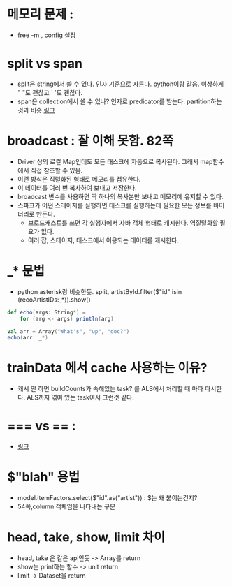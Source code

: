 # 메모리 문제 : 
- free -m , config 설정 

# split vs span 
- split은 string에서 쓸 수 있다. 인자 기준으로 자른다. python이랑 같음. 이상하게 " "도 괜찮고 ' '도 괜찮다. 
- span은 collection에서 쓸 수 있나? 인자로 predicator를 받는다. partition하는 것과 비슷 [링크](https://alvinalexander.com/scala/how-to-split-sequences-subsets-groupby-partition-scala-cookbook/)

# broadcast : **잘 이해 못함.** 82쪽 
- Driver 상의 로컬 Map인데도 모든 태스크에 자동으로 복사된다. 그래서 map함수에서 직접 참조할 수 있음.
- 이런 방식은 직렬화된 형태로 메모리를 점유한다.
- 이 데이터를 여러 번 복사하여 보내고 저장한다.
- broadcast 변수를 사용하면 딱 하나의 복사본만 보내고 메모리에 유지할 수 있다.
- 스파크가  어떤 스테이지를 실행하면 태스크를 실행하는데 필요한 모든 정보를 바이너리로 만든다.
    - 브로드캐스트를 쓰면 각 실행자에서 자바 객체 형태로 캐시한다. 역질렬화할 필요가 없다.
    - 여러 잡, 스테이지, 태스크에서 이용되는 데이터를 캐시한다.


# \_* 문법 
- python asterisk랑 비슷한듯. split, artistById.filter($"id" isin (recoArtistIDs:_*)).show() 
```Scala
def echo(args: String*) = 
    for (arg <- args) println(arg)

val arr = Array("What's", "up", "doc?")
echo(arr: _*)
```


# trainData 에서 cache 사용하는 이유? <br>
- 캐시 안 하면 buildCounts가 속해있는 task? 를 ALS에서 처리할 때 마다 다시한다. ALS까지 엮여 있는 task여서 그런것 같다.

# === vs == : 
- [링크](https://stackoverflow.com/questions/39490236/difference-between-and-in-scala-spark) <br>

# $"blah" 용법
- model.itemFactors.select($"id".as("artist")) : $는 왜 붙이는건지? <br>
- 54쪽,column 객체임을 나타내는 구문

# head, take, show, limit 차이
- head, take 은 같은 api인듯 -> Array를 return 
- show는 print하는 함수 -> unit return
- limit -> Dataset을 return
